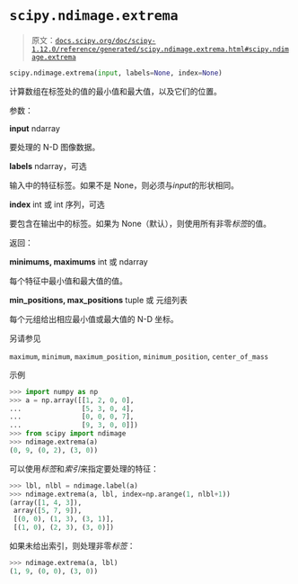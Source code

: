# `scipy.ndimage.extrema`

> 原文：[`docs.scipy.org/doc/scipy-1.12.0/reference/generated/scipy.ndimage.extrema.html#scipy.ndimage.extrema`](https://docs.scipy.org/doc/scipy-1.12.0/reference/generated/scipy.ndimage.extrema.html#scipy.ndimage.extrema)

```py
scipy.ndimage.extrema(input, labels=None, index=None)
```

计算数组在标签处的值的最小值和最大值，以及它们的位置。

参数：

**input** ndarray

要处理的 N-D 图像数据。

**labels** ndarray，可选

输入中的特征标签。如果不是 None，则必须与*input*的形状相同。

**index** int 或 int 序列，可选

要包含在输出中的标签。如果为 None（默认），则使用所有非零*标签*的值。

返回：

**minimums, maximums** int 或 ndarray

每个特征中最小值和最大值的值。

**min_positions, max_positions** tuple 或 元组列表

每个元组给出相应最小值或最大值的 N-D 坐标。

另请参见

`maximum`, `minimum`, `maximum_position`, `minimum_position`, `center_of_mass`

示例

```py
>>> import numpy as np
>>> a = np.array([[1, 2, 0, 0],
...               [5, 3, 0, 4],
...               [0, 0, 0, 7],
...               [9, 3, 0, 0]])
>>> from scipy import ndimage
>>> ndimage.extrema(a)
(0, 9, (0, 2), (3, 0)) 
```

可以使用*标签*和*索引*来指定要处理的特征：

```py
>>> lbl, nlbl = ndimage.label(a)
>>> ndimage.extrema(a, lbl, index=np.arange(1, nlbl+1))
(array([1, 4, 3]),
 array([5, 7, 9]),
 [(0, 0), (1, 3), (3, 1)],
 [(1, 0), (2, 3), (3, 0)]) 
```

如果未给出索引，则处理非零*标签*：

```py
>>> ndimage.extrema(a, lbl)
(1, 9, (0, 0), (3, 0)) 
```
